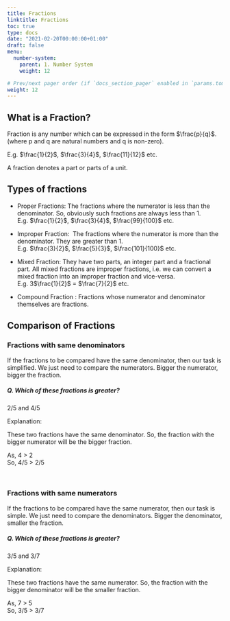 ```yaml
---
title: Fractions
linktitle: Fractions
toc: true
type: docs
date: "2021-02-20T00:00:00+01:00"
draft: false
menu:
  number-system:
    parent: 1. Number System
    weight: 12

# Prev/next pager order (if `docs_section_pager` enabled in `params.toml`)
weight: 12
---
```


## What is a Fraction?

Fraction is any number which can be expressed in the form $\frac{p}{q}$. <br>
(where p and q are natural numbers and q is non-zero). 

E.g. $\frac{1}{2}$, $\frac{3}{4}$, $\frac{11}{12}$ etc.

A fraction denotes a part or parts of a unit. 

## Types of fractions

* Proper Fractions: The fractions where the numerator is less than the denominator. So, obviously such fractions are always less than 1. <br>
E.g. $\frac{1}{2}$, $\frac{3}{4}$, $\frac{99}{100}$ etc.

* Improper Fraction:  The fractions where the numerator is more than the denominator. They are greater than 1. <br>
E.g. $\frac{3}{2}$, $\frac{5}{3}$, $\frac{101}{100}$ etc.

* Mixed Fraction: They have two parts, an integer part and a fractional part. All mixed fractions are improper fractions, i.e. we can convert a mixed fraction into an improper fraction and vice-versa. <br>
E.g. 3$\frac{1}{2}$ = $\frac{7}{2}$ etc. 

* Compound Fraction : Fractions whose numerator and denominator themselves are fractions.

## Comparison of Fractions

### Fractions with same denominators

If the fractions to be compared have the same denominator, then our task is simplified. We just need to compare the numerators. Bigger the numerator, bigger the fraction.

##### Q. Which of these fractions is greater? <br>
2/5 and 4/5

Explanation:<br>
<div class="Exp">

These two fractions have the same denominator. So, the fraction with the bigger numerator will be the bigger fraction.

As, 4 > 2 <br>
So, 4/5 > 2/5 
</div> <br>

### Fractions with same numerators

If the fractions to be compared have the same numerator, then our task is simple. We just need to compare the denominators. Bigger the denominator, smaller the fraction.

##### Q. Which of these fractions is greater? <br>
3/5 and 3/7

Explanation:<br>
<div class="Exp">

These two fractions have the same numerator. So, the fraction with the bigger denominator will be the smaller fraction.

As, 7 > 5 <br>
So, 3/5 > 3/7 
</div> <br>